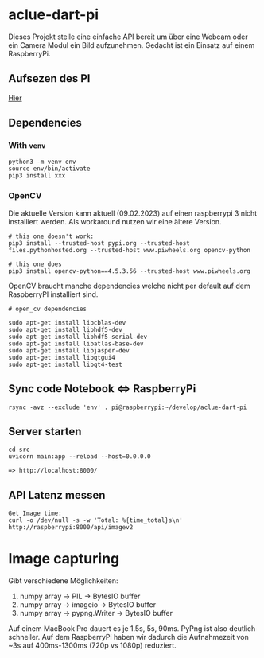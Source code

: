 # aclue-dart-pi

Dieses Projekt stelle eine einfache API bereit um über eine Webcam oder ein Camera Modul ein Bild aufzunehmen.
Gedacht ist ein Einsatz auf einem RaspberryPi.

## Aufsezen des PI

[Hier](Setup.md)

## Dependencies

### With `venv`

```
python3 -m venv env
source env/bin/activate
pip3 install xxx

```

### OpenCV

Die aktuelle Version kann aktuell (09.02.2023) auf einen raspberrypi 3 nicht installiert werden. Als workaround nutzen wir eine ältere Version.

```
# this one doesn't work:
pip3 install --trusted-host pypi.org --trusted-host files.pythonhosted.org --trusted-host www.piwheels.org opencv-python

# this one does
pip3 install opencv-python==4.5.3.56 --trusted-host www.piwheels.org
```

OpenCV braucht manche dependencies welche nicht per default auf dem RaspberryPI installiert sind.

```
# open_cv dependencies

sudo apt-get install libcblas-dev
sudo apt-get install libhdf5-dev
sudo apt-get install libhdf5-serial-dev
sudo apt-get install libatlas-base-dev
sudo apt-get install libjasper-dev
sudo apt-get install libqtgui4
sudo apt-get install libqt4-test
```

## Sync code Notebook <=> RaspberryPi

```
rsync -avz --exclude 'env' . pi@raspberrypi:~/develop/aclue-dart-pi
```

## Server starten

```
cd src
uvicorn main:app --reload --host=0.0.0.0

=> http://localhost:8000/
```

## API Latenz messen

```
Get Image time:
curl -o /dev/null -s -w 'Total: %{time_total}s\n' http://raspberrypi:8000/api/imagev2
```

# Image capturing

Gibt verschiedene Möglichkeiten:

1. numpy array -> PIL -> BytesIO buffer
2. numpy array -> imageio -> BytesIO buffer
3. numpy array -> pypng.Writer -> BytesIO buffer

Auf einem MacBook Pro dauert es je 1.5s, 5s, 90ms.
PyPng ist also deutlich schneller. Auf dem RaspberryPi haben wir dadurch die Aufnahmezeit von ~3s auf 400ms-1300ms (720p vs 1080p) reduziert.
